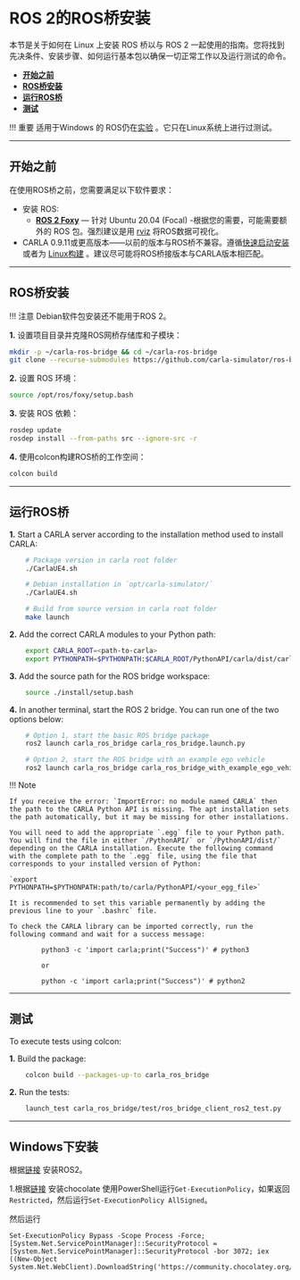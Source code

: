 # ROS 2的ROS桥安装

本节是关于如何在 Linux 上安装 ROS 桥以与 ROS 2 一起使用的指南。您将找到先决条件、安装步骤、如何运行基本包以确保一切正常工作以及运行测试的命令。

- [__开始之前__](#before-you-begin)
- [__ROS桥安装__](#ros-bridge-installation)
- [__运行ROS桥__](#run-the-ros-bridge)
- [__测试__](#testing)

!!! 重要
    适用于Windows 的 ROS仍在[实验](http://wiki.ros.org/noetic/Installation) 。它只在Linux系统上进行过测试。 

---

## 开始之前

在使用ROS桥之前，您需要满足以下软件要求：

- 安装 ROS:
    - [__ROS 2 Foxy__](https://docs.ros.org/en/foxy/Installation/Ubuntu-Install-Debians.html) — 针对 Ubuntu 20.04 (Focal)
-根据您的需要，可能需要额外的 ROS 包。强烈建议是用 [rviz](https://wiki.ros.org/rviz) 将ROS数据可视化。
- CARLA 0.9.11或更高版本——以前的版本与ROS桥不兼容。遵循[快速启动安装](https://carla.readthedocs.io/en/latest/start_quickstart/) 或者为 [Linux构建](https://carla.readthedocs.io/en/latest/build_linux/) 。建议尽可能将ROS桥接版本与CARLA版本相匹配。

---

## ROS桥安装

!!! 注意
    Debian软件包安装还不能用于ROS 2。

__1.__ 设置项目目录并克隆ROS网桥存储库和子模块：

```sh
mkdir -p ~/carla-ros-bridge && cd ~/carla-ros-bridge
git clone --recurse-submodules https://github.com/carla-simulator/ros-bridge.git src/ros-bridge
```

__2.__ 设置 ROS 环境：

```sh
source /opt/ros/foxy/setup.bash
```

__3.__ 安装 ROS 依赖：

```sh
rosdep update
rosdep install --from-paths src --ignore-src -r
```

__4.__ 使用colcon构建ROS桥的工作空间：

```sh
colcon build
```

---

## 运行ROS桥

__1.__ Start a CARLA server according to the installation method used to install CARLA:

```sh
    # Package version in carla root folder
    ./CarlaUE4.sh

    # Debian installation in `opt/carla-simulator/`
    ./CarlaUE4.sh

    # Build from source version in carla root folder
    make launch
```

__2.__ Add the correct CARLA modules to your Python path:

```sh
    export CARLA_ROOT=<path-to-carla>
    export PYTHONPATH=$PYTHONPATH:$CARLA_ROOT/PythonAPI/carla/dist/carla-<carla_version_and_arch>.egg:$CARLA_ROOT/PythonAPI/carla
```
__3.__ Add the source path for the ROS bridge workspace:

```sh
    source ./install/setup.bash
```

__4.__ In another terminal, start the ROS 2 bridge. You can run one of the two options below:

```sh
    # Option 1, start the basic ROS bridge package
    ros2 launch carla_ros_bridge carla_ros_bridge.launch.py

    # Option 2, start the ROS bridge with an example ego vehicle
    ros2 launch carla_ros_bridge carla_ros_bridge_with_example_ego_vehicle.launch.py
```

!!! Note

    If you receive the error: `ImportError: no module named CARLA` then the path to the CARLA Python API is missing. The apt installation sets the path automatically, but it may be missing for other installations.

    You will need to add the appropriate `.egg` file to your Python path. You will find the file in either `/PythonAPI/` or `/PythonAPI/dist/` depending on the CARLA installation. Execute the following command with the complete path to the `.egg` file, using the file that corresponds to your installed version of Python:

    `export PYTHONPATH=$PYTHONPATH:path/to/carla/PythonAPI/<your_egg_file>`

    It is recommended to set this variable permanently by adding the previous line to your `.bashrc` file.

    To check the CARLA library can be imported correctly, run the following command and wait for a success message:

            python3 -c 'import carla;print("Success")' # python3

            or

            python -c 'import carla;print("Success")' # python2

---

## 测试

To execute tests using colcon:

__1.__ Build the package:

```sh
    colcon build --packages-up-to carla_ros_bridge
```

__2.__ Run the tests:

```sh
    launch_test carla_ros_bridge/test/ros_bridge_client_ros2_test.py
```

---

## Windows下安装
根据[链接](https://docs.ros.org/en/foxy/Installation/Windows-Install-Binary.html) 安装ROS2。

1.根据[链接](https://chocolatey.org/install?_gl=1*1t2vzhg*_ga*MjA0Njg1OTQ3NC4xNzI3MzQ2NDc2*_ga_0WDD29GGN2*MTcyNzM0NjQ3Ni4xLjEuMTcyNzM0NjUxMS4wLjAuMA..) 安装chocolate
使用PowerShell运行`Get-ExecutionPolicy`，如果返回`Restricted`，然后运行`Set-ExecutionPolicy AllSigned`。

然后运行
```shell
Set-ExecutionPolicy Bypass -Scope Process -Force; [System.Net.ServicePointManager]::SecurityProtocol = [System.Net.ServicePointManager]::SecurityProtocol -bor 3072; iex ((New-Object System.Net.WebClient).DownloadString('https://community.chocolatey.org/install.ps1'))
```

